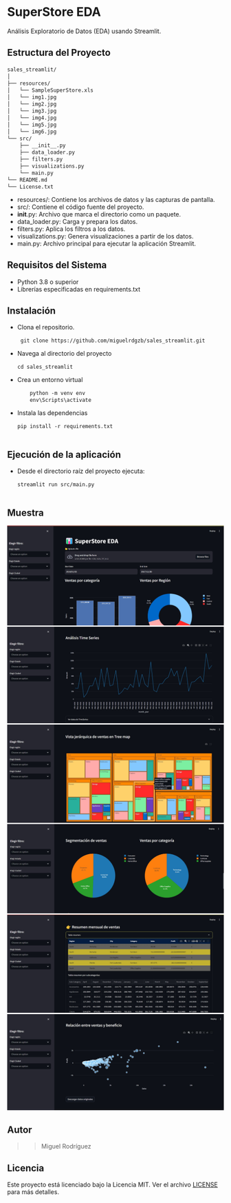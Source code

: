 # SuperStore EDA

Análisis Exploratorio de Datos (EDA) usando Streamlit.

## Estructura del Proyecto

```plaintext
sales_streamlit/
│
├── resources/
│   └── SampleSuperStore.xls
│   └── img1.jpg
│   └── img2.jpg
│   └── img3.jpg
│   └── img4.jpg
│   └── img5.jpg
│   └── img6.jpg
└── src/
    ├── __init__.py
    ├── data_loader.py
    ├── filters.py
    ├── visualizations.py
    └── main.py
└── README.md
└── License.txt
```

+ resources/: Contiene los archivos de datos y las capturas de pantalla.
+ src/: Contiene el código fuente del proyecto.
+ __init__.py: Archivo que marca el directorio como un paquete.
+ data_loader.py: Carga y prepara los datos.
+ filters.py: Aplica los filtros a los datos.
+ visualizations.py: Genera visualizaciones a partir de los datos.
+ main.py: Archivo principal para ejecutar la aplicación Streamlit.

## Requisitos del Sistema
+ Python 3.8 o superior
+ Librerías especificadas en requirements.txt

## Instalación

+ Clona el repositorio.
    ```plaintext
     git clone https://github.com/miguelrdgzb/sales_streamlit.git

+ Navega al directorio del proyecto
    ```plaintext
    cd sales_streamlit

+ Crea un entorno virtual
    ```plaintext
        python -m venv env 
        env\Scripts\activate

+ Instala las dependencias
    ```plaintext
    pip install -r requirements.txt


## Ejecución de la aplicación

+ Desde el directorio raíz del proyecto ejecuta:
    ```plaintext
    streamlit run src/main.py


## Muestra

![Imagen 1](resources/img1.jpg)
![Imagen 2](resources/img2.jpg)
![Imagen 3](resources/img3.jpg)
![Imagen 4](resources/img4.jpg)
![Imagen 5](resources/img5.jpg)
![Imagen 6](resources/img6.jpg)

## Autor

>> Miguel Rodríguez

## Licencia

Este proyecto está licenciado bajo la Licencia MIT. Ver el archivo [LICENSE](License.txt) para más detalles.









